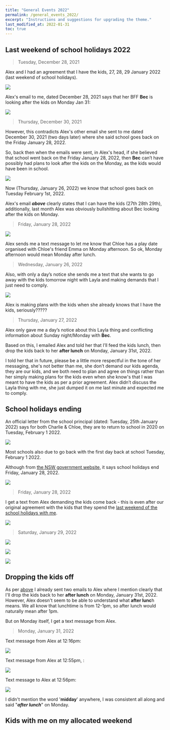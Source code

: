 ```yaml
---
title: "General Events 2022"
permalink: /general_events_2022/
excerpt: "Instructions and suggestions for upgrading the theme."
last_modified_at: 2022-01-31
toc: true
---
```


## Last weekend of school holidays 2022

> Tuesday, December 28, 2021

Alex and I had an agreement that I have the kids, 27, 28, 29 January 2022 (last weekend of school holidays).

![](../blobs/generalevents/last_week_of_school_holidays_0.jpg)

Alex's email to me, dated December 28, 2021 says that her BFF **Bec** is looking after the kids on Monday Jan 31:

![](../blobs/generalevents/last_week_of_school_holidays_1.jpg)

> Thursday, December 30, 2021

However, this contradicts Alex's other email she sent to me dated December 30, 2021 (two days later) where she said school goes back on the Friday January 28, 2022. 

So, back then when the emails were sent, in Alex's head, if she believed that school went back on the Friday January 28, 2022, then **Bec** can’t have possibly had plans to look after the kids on the Monday, as the kids would have been in school.

![](../blobs/generalevents/last_week_of_school_holidays_2.jpg)

Now (Thursday, January 26, 2022) we know that school goes back on Tuesday February 1st, 2022.

Alex's email ***above*** clearly states that I can have the kids (27th 28th 29th), additionally, last month Alex was obviously bullshitting about Bec looking after the kids on Monday.

> Friday, January 28, 2022

![](../blobs/generalevents/last_week_of_school_holidays_4.jpg)

Alex sends me a text message to let me know that Chloe has a play date organised with Chloe's friend Emma on Monday afternoon. So ok, Monday afternoon would mean Monday after lunch. 

> Wednesday, January 26, 2022

Also, with only a day’s notice she sends me a text that she wants to go away with the kids tomorrow night with Layla and making demands that I just need to comply. 

![](../blobs/generalevents/last_week_of_school_holidays_3.jpg)

Alex is making plans with the kids when she already knows that I have the kids, seriously?????

> Thursday, January 27, 2022

Alex only gave me a day’s notice about this Layla thing and conflicting information about Sunday night/Monday with **Bec**. 

Based on this, I emailed Alex and told her that I’ll feed the kids lunch, then drop the kids back to her **after lunch** on Monday, January 31st, 2022. 
 
I told her that in future, please be a little more respectful in the tone of her messaging, she's not better than me, she don’t demand our kids agenda, they are our kids, and we both need to plan and agree on things rather than her simply making plans for the kids even when she know's that I was meant to have the kids as per a prior agreement. Alex didn’t discuss the Layla thing with me, she just dumped it on me last minute and expected me to comply.

## School holidays ending

An official letter from the school principal (dated: Tuesday, 25th January 2022) says for both Charlie & Chloe, they are to return to school in 2020 on Tuesday, February 1 2022.

![](../blobs/generalevents/aps_2022_return_to_school.png)

Most schools also due to go back with the first day back at school Tuesday, February 1 2022.

Although from [the NSW government website](https://www.nsw.gov.au/living-in-nsw/school-holidays), it says school holidays end Friday, January 28, 2022.

![](../blobs/generalevents/nsw_2022_return_to_school.png)

> Friday, January 28, 2022

I get a text from Alex demanding the kids come back - this is even after our original agreement with the kids that they spend the [last weekend of the school holidays with me](/marcseparation/general_events_2022/#last-weekend-of-school-holidays-2022). 

![](../blobs/generalevents/School_holidays_ending_1.jpg)

> Saturday, January 29, 2022

![](../blobs/generalevents/School_holidays_ending_2.jpg)

![](../blobs/generalevents/School_holidays_ending_3.png)

![](../blobs/generalevents/School_holidays_ending_4.jpg)

## Dropping the kids off

As per [above](/marcseparation/general_events_2022/#last-weekend-of-school-holidays-2022) I already sent two emails to Alex where I mention clearly that I'll drop the kids back to her **after lunch** on Monday, January 31st, 2022. However, Alex doesn't seem to be able to understand what **after lunc**h means. We all know that lunchtime is from 12-1pm, so after lunch would naturally mean after 1pm. 

But on Monday itself, I get a text message from Alex.

> Monday, January 31, 2022

Text message from Alex at 12:16pm:

![](../blobs/generalevents/dropping_the_kids_off_2.jpg)

Text message from Alex at 12:55pm, :

![](../blobs/generalevents/dropping_the_kids_off_3.jpg)

Text message to Alex at 12:56pm:

![](../blobs/generalevents/dropping_the_kids_off_1.jpg)

I didn't mention the word '**midday**' anywhere, I was consistent all along and said "***after lunch***" on Monday.

## Kids with me on my allocated weekend



